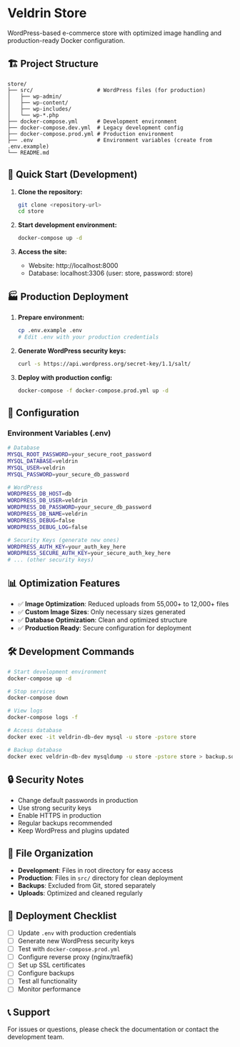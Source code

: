 # Veldrin Store

WordPress-based e-commerce store with optimized image handling and production-ready Docker configuration.

## 🏗️ Project Structure

```
store/
├── src/                    # WordPress files (for production)
│   ├── wp-admin/
│   ├── wp-content/
│   ├── wp-includes/
│   └── wp-*.php
├── docker-compose.yml      # Development environment
├── docker-compose.dev.yml  # Legacy development config
├── docker-compose.prod.yml # Production environment
├── .env                    # Environment variables (create from .env.example)
└── README.md
```

## 🚀 Quick Start (Development)

1. **Clone the repository:**
   ```bash
   git clone <repository-url>
   cd store
   ```

2. **Start development environment:**
   ```bash
   docker-compose up -d
   ```

3. **Access the site:**
   - Website: http://localhost:8000
   - Database: localhost:3306 (user: store, password: store)

## 🏭 Production Deployment

1. **Prepare environment:**
   ```bash
   cp .env.example .env
   # Edit .env with your production credentials
   ```

2. **Generate WordPress security keys:**
   ```bash
   curl -s https://api.wordpress.org/secret-key/1.1/salt/
   ```

3. **Deploy with production config:**
   ```bash
   docker-compose -f docker-compose.prod.yml up -d
   ```

## 🔧 Configuration

### Environment Variables (.env)

```bash
# Database
MYSQL_ROOT_PASSWORD=your_secure_root_password
MYSQL_DATABASE=veldrin
MYSQL_USER=veldrin
MYSQL_PASSWORD=your_secure_db_password

# WordPress
WORDPRESS_DB_HOST=db
WORDPRESS_DB_USER=veldrin
WORDPRESS_DB_PASSWORD=your_secure_db_password
WORDPRESS_DB_NAME=veldrin
WORDPRESS_DEBUG=false
WORDPRESS_DEBUG_LOG=false

# Security Keys (generate new ones)
WORDPRESS_AUTH_KEY=your_auth_key_here
WORDPRESS_SECURE_AUTH_KEY=your_secure_auth_key_here
# ... (other security keys)
```

## 📊 Optimization Features

- ✅ **Image Optimization**: Reduced uploads from 55,000+ to 12,000+ files
- ✅ **Custom Image Sizes**: Only necessary sizes generated
- ✅ **Database Optimization**: Clean and optimized structure
- ✅ **Production Ready**: Secure configuration for deployment

## 🛠️ Development Commands

```bash
# Start development environment
docker-compose up -d

# Stop services
docker-compose down

# View logs
docker-compose logs -f

# Access database
docker exec -it veldrin-db-dev mysql -u store -pstore store

# Backup database
docker exec veldrin-db-dev mysqldump -u store -pstore store > backup.sql
```

## 🔒 Security Notes

- Change default passwords in production
- Use strong security keys
- Enable HTTPS in production
- Regular backups recommended
- Keep WordPress and plugins updated

## 📁 File Organization

- **Development**: Files in root directory for easy access
- **Production**: Files in `src/` directory for clean deployment
- **Backups**: Excluded from Git, stored separately
- **Uploads**: Optimized and cleaned regularly

## 🚀 Deployment Checklist

- [ ] Update `.env` with production credentials
- [ ] Generate new WordPress security keys
- [ ] Test with `docker-compose.prod.yml`
- [ ] Configure reverse proxy (nginx/traefik)
- [ ] Set up SSL certificates
- [ ] Configure backups
- [ ] Test all functionality
- [ ] Monitor performance

## 📞 Support

For issues or questions, please check the documentation or contact the development team.